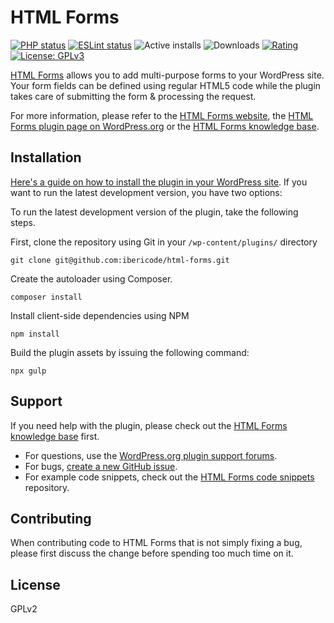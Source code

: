 HTML Forms
======================
[![PHP status](https://github.com/ibericode/html-forms/workflows/PHP/badge.svg)](https://github.com/ibericode/html-forms/actions?query=workflow%3APHP)
[![ESLint status](https://github.com/ibericode/html-forms/workflows/ESLint/badge.svg)](https://github.com/ibericode/html-forms/actions?query=workflow%3AESLint)
![Active installs](https://img.shields.io/wordpress/plugin/installs/html-forms.svg)
![Downloads](https://img.shields.io/wordpress/plugin/dt/html-forms.svg)
[![Rating](https://img.shields.io/wordpress/plugin/r/html-forms.svg)](https://wordpress.org/support/plugin/html-forms/reviews/)
[![License: GPLv3](https://img.shields.io/badge/License-GPLv3-blue.svg)](https://www.gnu.org/licenses/gpl-3.0)

[HTML Forms](https://htmlformsplugin.com/#utm_source=github&utm_medium=html-forms&utm_campaign=readme) allows you to add multi-purpose forms to your WordPress site. Your form fields can be defined using regular HTML5 code while the plugin takes care of submitting the form & processing the request. 

For more information, please refer to the [HTML Forms  website](https://htmlformsplugin.com/#utm_source=github&utm_medium=html-forms&utm_campaign=readme), the [HTML Forms plugin page on WordPress.org](https://wordpress.org/plugins/html-forms/) or the [HTML Forms knowledge base](https://kb.htmlformsplugin.com/#utm_source=github&utm_medium=html-forms&utm_campaign=readme).

## Installation

[Here's a guide on how to install the plugin in your WordPress site](https://wordpress.org/plugins/html-forms/#installation). If you want to run the latest development version, you have two options:

To run the latest development version of the plugin, take the following steps.

First, clone the repository using Git in your `/wp-content/plugins/` directory
```
git clone git@github.com:ibericode/html-forms.git
```

Create the autoloader using Composer.
```
composer install
```

Install client-side dependencies using NPM
```
npm install
```

Build the plugin assets by issuing the following command:
``` 
npx gulp
```

## Support

If you need help with the plugin, please check out the [HTML Forms knowledge base](https://kb.htmlformsplugin.com/#utm_source=github&utm_medium=html-forms&utm_campaign=readme) first. 

- For questions, use the [WordPress.org plugin support forums](https://wordpress.org/support/plugin/html-forms). 
- For bugs, [create a new GitHub issue](https://github.com/ibericode/html-forms/issues).
- For example code snippets, check out the [HTML Forms code snippets](https://github.com/ibericode/html-forms-code-snippets) repository.

## Contributing

When contributing code to HTML Forms that is not simply fixing a bug, please first discuss the change before spending too much time on it. 

## License

GPLv2
